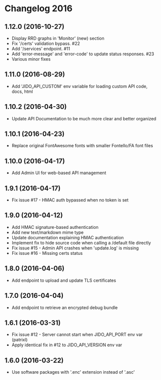 # Changelog 2016

## 1.12.0 (2016-10-27)

  * Display RRD graphs in 'Monitor' (new) section
  * Fix '/certs' validation bypass. #22
  * Add '/services' endpoint. #11
  * Add 'error-message' and 'error-code' to update status responses. #23
  * Various minor fixes

## 1.11.0 (2016-08-29)

  * Add 'JIDO_API_CUSTOM' env variable for loading custom API code, docs, html

## 1.10.2 (2016-04-30)

  * Update API Documentation to be much more clear and better organized

## 1.10.1 (2016-04-23)

  * Replace original FontAwesome fonts with smaller Fontello/FA font files

## 1.10.0 (2016-04-17)

  * Add Admin UI for web-based API management

## 1.9.1 (2016-04-17)

  * Fix issue #17 - HMAC auth bypassed when no token is set

## 1.9.0 (2016-04-12)

  * Add HMAC signature-based authentication
  * Add new text/markdown mime type
  * Update documentation explaining HMAC authentication
  * Implement fix to hide source code when calling a /default file directly
  * Fix issue #15 - Admin API crashes when 'update.log' is missing
  * Fix issue #16 - Missing certs status

## 1.8.0 (2016-04-06)

  * Add endpoint to upload and update TLS certificates

## 1.7.0 (2016-04-04)

  * Add endpoint to retrieve an encrypted debug bundle

## 1.6.1 (2016-03-31)

  * Fix issue #12 - Server cannot start when JIDO_API_PORT env var (patrixl)
  * Apply identical fix in #12 to JIDO_API_VERSION env var

## 1.6.0 (2016-03-22)

  * Use software packages with '.enc' extension instead of '.asc'
